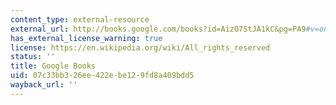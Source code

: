 ```yaml
---
content_type: external-resource
external_url: http://books.google.com/books?id=AizO7StJA1kC&pg=PA9#v=onepage
has_external_license_warning: true
license: https://en.wikipedia.org/wiki/All_rights_reserved
status: ''
title: Google Books
uid: 07c33bb3-26ee-422e-be12-9fd8a409bdd5
wayback_url: ''
---
```

